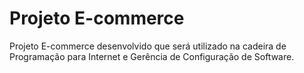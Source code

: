 # Projeto E-commerce

Projeto E-commerce desenvolvido que será utilizado na cadeira de Programação para Internet e Gerência de Configuração de Software.
